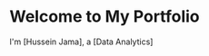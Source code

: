 <!DOCTYPE html>
<html>
<head>
    <title>My Portfolio</title>
</head>
<body>
    <h1>Welcome to My Portfolio</h1>
    <p>I'm [Hussein Jama], a [Data Analytics]</p>
</body>
</html>
